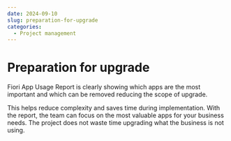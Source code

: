 ```yaml
---
date: 2024-09-10
slug: preparation-for-upgrade
categories:
  - Project management
---
```

# Preparation for upgrade

Fiori App Usage Report is clearly showing which apps are the most important and which can be removed reducing the scope of upgrade.

<!-- more -->

This helps reduce complexity and saves time during implementation. With the report, the team can focus on the most valuable apps for your business needs. The project does not waste time upgrading what the business is not using.